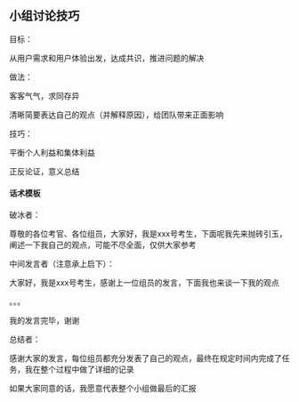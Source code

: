 
## 小组讨论技巧

目标：

  从用户需求和用户体验出发，达成共识，推进问题的解决

做法：

  客客气气，求同存异

  清晰简要表达自己的观点（并解释原因），给团队带来正面影响

技巧：

  平衡个人利益和集体利益

  正反论证，意义总结

#### 话术模板

破冰者：

  尊敬的各位考官、各位组员，大家好，我是xxx号考生，下面呢我先来抛砖引玉，阐述一下我自己的观点，可能不尽全面，仅供大家参考

中间发言者（注意承上启下）：

  大家好，我是xxx号考生，感谢上一位组员的发言，下面我也来谈一下我的观点

  。。。

  我的发言完毕，谢谢

总结者：

  感谢大家的发言，每位组员都充分发表了自己的观点，最终在规定时间内完成了任务，我在整个过程中做了详细的记录

  如果大家同意的话，我愿意代表整个小组做最后的汇报
